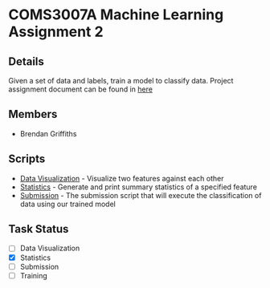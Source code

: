 # COMS3007A Machine Learning Assignment 2

## Details

Given a set of data and labels, train a model to classify data. Project assignment document can be found in [here](docs/2023%20assignment%202.pdf)

## Members

* Brendan Griffiths

## Scripts

* [Data Visualization](scripts/datavis.py) - Visualize two features against each other
* [Statistics](scripts/stats.py) - Generate and print summary statistics of a specified feature
* [Submission](scripts/classifyall.py) - The submission script that will execute the classification of data using our trained model

## Task Status

- [ ] Data Visualization
- [x] Statistics
- [ ] Submission
- [ ] Training
